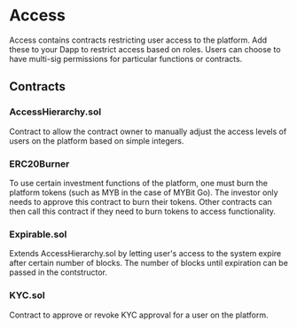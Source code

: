 # Access

Access contains contracts restricting user access to the platform. Add these to your Dapp to restrict access based on roles. Users can choose to have multi-sig permissions for particular functions or contracts.

## Contracts

### AccessHierarchy.sol

Contract to allow the contract owner to manually adjust the access levels of users on the platform based on simple integers.

### ERC20Burner

To use certain investment functions of the platform, one must burn the platform tokens \(such as MYB in the case of MYBit Go\). The investor only needs to approve this contract to burn their tokens. Other contracts can then call this contract if they need to burn tokens to access functionality.

### Expirable.sol

Extends AccessHierarchy.sol by letting user's access to the system expire after certain number of blocks. The number of blocks until expiration can be passed in the contstructor.

### KYC.sol

Contract to approve or revoke KYC approval for a user on the platform.
